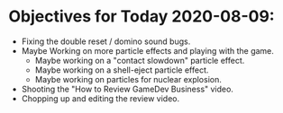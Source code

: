 # Objectives for Today 2020-08-09:

- Fixing the double reset / domino sound bugs.
- Maybe Working on more particle effects and playing with the game.
  - Maybe working on a "contact slowdown" particle effect.
  - Maybe working on a shell-eject particle effect.
  - Maybe working on particles for nuclear explosion.
- Shooting the "How to Review GameDev Business" video.
- Chopping up and editing the review video.
